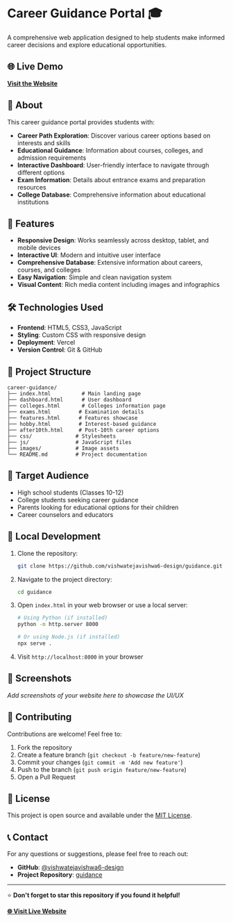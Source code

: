 # Career Guidance Portal 🎓

A comprehensive web application designed to help students make informed career decisions and explore educational opportunities.

## 🌐 Live Demo

**[Visit the Website](https://proffesional-guidance.vercel.app/)**

## 📖 About

This career guidance portal provides students with:

- **Career Path Exploration**: Discover various career options based on interests and skills
- **Educational Guidance**: Information about courses, colleges, and admission requirements
- **Interactive Dashboard**: User-friendly interface to navigate through different options
- **Exam Information**: Details about entrance exams and preparation resources
- **College Database**: Comprehensive information about educational institutions

## 🚀 Features

- **Responsive Design**: Works seamlessly across desktop, tablet, and mobile devices
- **Interactive UI**: Modern and intuitive user interface
- **Comprehensive Database**: Extensive information about careers, courses, and colleges
- **Easy Navigation**: Simple and clean navigation system
- **Visual Content**: Rich media content including images and infographics

## 🛠️ Technologies Used

- **Frontend**: HTML5, CSS3, JavaScript
- **Styling**: Custom CSS with responsive design
- **Deployment**: Vercel
- **Version Control**: Git & GitHub

## 📁 Project Structure

```
career-guidance/
├── index.html          # Main landing page
├── dashboard.html      # User dashboard
├── colleges.html       # Colleges information page
├── exams.html         # Examination details
├── features.html      # Features showcase
├── hobby.html         # Interest-based guidance
├── after10th.html     # Post-10th career options
├── css/              # Stylesheets
├── js/               # JavaScript files
├── images/           # Image assets
└── README.md         # Project documentation
```

## 🎯 Target Audience

- High school students (Classes 10-12)
- College students seeking career guidance
- Parents looking for educational options for their children
- Career counselors and educators

## 🔧 Local Development

1. Clone the repository:
   ```bash
   git clone https://github.com/vishwatejavishwa6-design/guidance.git
   ```

2. Navigate to the project directory:
   ```bash
   cd guidance
   ```

3. Open `index.html` in your web browser or use a local server:
   ```bash
   # Using Python (if installed)
   python -m http.server 8000
   
   # Or using Node.js (if installed)
   npx serve .
   ```

4. Visit `http://localhost:8000` in your browser

## 📱 Screenshots

*Add screenshots of your website here to showcase the UI/UX*

## 🤝 Contributing

Contributions are welcome! Feel free to:

1. Fork the repository
2. Create a feature branch (`git checkout -b feature/new-feature`)
3. Commit your changes (`git commit -m 'Add new feature'`)
4. Push to the branch (`git push origin feature/new-feature`)
5. Open a Pull Request

## 📝 License

This project is open source and available under the [MIT License](LICENSE).

## 📞 Contact

For any questions or suggestions, please feel free to reach out:

- **GitHub**: [@vishwatejavishwa6-design](https://github.com/vishwatejavishwa6-design)
- **Project Repository**: [guidance](https://github.com/vishwatejavishwa6-design/guidance)

---

⭐ **Don't forget to star this repository if you found it helpful!**

**[🌐 Visit Live Website](https://proffesional-guidance.vercel.app/)**